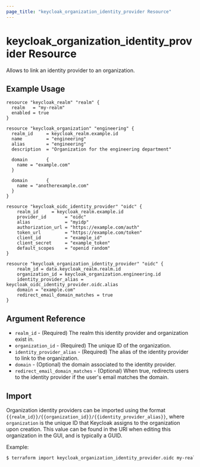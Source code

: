 ```yaml
---
page_title: "keycloak_organization_identity_provider Resource"
---
```


# keycloak_organization_identity_provider Resource

Allows to link an identity provider to an organization.

## Example Usage

```hcl
resource "keycloak_realm" "realm" {
  realm   = "my-realm"
  enabled = true
}

resource "keycloak_organization" "engineering" {
  realm_id     = keycloak_realm.example.id
  name         = "engineering"
  alias        = "engineering"
  description  = "Organization for the engineering department"

  domain       {
    name = "example.com"
  }

  domain       {
    name = "anotherexample.com"
  }
}

resource "keycloak_oidc_identity_provider" "oidc" {
    realm_id     = keycloak_realm.example.id
    provider_id       = "oidc"
    alias             = "myidp"
    authorization_url = "https://example.com/auth"
    token_url         = "https://example.com/token"
    client_id         = "example_id"
    client_secret     = "example_token"
    default_scopes    = "openid random"
}

resource "keycloak_organization_identity_provider" "oidc" {
    realm_id = data.keycloak_realm.realm.id
    organization_id = keycloak_organization.engineering.id
    identity_provider_alias = keycloak_oidc_identity_provider.oidc.alias
    domain = "example.com"
    redirect_email_domain_matches = true
}

```

## Argument Reference

- `realm_id` - (Required) The realm this identity provider and organization exist in.
- `organization_id` - (Required) The unique ID of the organization.
- `identity_provider_alias` - (Required) The alias of the identity provider to link to the organization.
- `domain` - (Optional) the domain associated to the identity provider.
- `redirect_email_domain_matches` - (Optional) When true, redirects users to the identity provider if the user's email matches the domain.

## Import

Organization identity providers can be imported using the format `{{realm_id}}/{{organization_id}}/{{identity_provider_alias}}`, where `organization` is the unique ID that Keycloak assigns to the organization upon creation. This value can be found in the URI when editing this organization in the GUI, and is typically a GUID.

Example:

```bash
$ terraform import keycloak_organization_identity_provider.oidc my-realm/934a4a4e-28bd-4703-a0fa-332df153aabd/myidp
```
